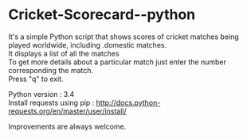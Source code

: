 # Cricket-Scorecard--python

It's a simple Python script that shows scores of cricket matches being played worldwide, including .domestic matches.   
It displays a list of all the matches   
To get more details about a particular match just enter the number corresponding the match.   
Press "q" to exit.
          
Python version : 3.4    
Install requests using pip : http://docs.python-requests.org/en/master/user/install/        
        
Improvements are always welcome.
